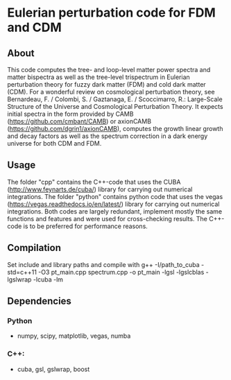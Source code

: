 # Eulerian perturbation code for FDM and CDM 

## About
This code computes the tree- and loop-level matter power spectra and matter bispectra as well as the tree-level trispectrum in Eulerian perturbation theory for fuzzy dark matter (FDM) and cold dark matter (CDM). For a wonderful review on cosmological perturbation theory, see Bernardeau, F. / Colombi, S. / Gaztanaga, E. / Scoccimarro, R.: Large-Scale Structure of the Universe and Cosmological Perturbation Theory.
It expects initial spectra in the form provided by CAMB (https://github.com/cmbant/CAMB) or axionCAMB (https://github.com/dgrin1/axionCAMB), computes the growth linear growth and decay factors as well as the spectrum correction in a dark energy universe for both CDM and FDM.

## Usage
The folder "cpp" contains the C++-code that uses the CUBA (http://www.feynarts.de/cuba/) library for carrying out numerical integrations. 
The folder "python" contains python code that uses the vegas (https://vegas.readthedocs.io/en/latest/) library for carrying out numerical integrations.
Both codes are largely redundant, implement mostly the same functions and features and were used for cross-checking results. The C++-code is to be preferred for performance reasons. 

## Compilation
Set include and library paths and compile with
g++ -I/path_to_cuba -std=c++11 -O3 pt_main.cpp spectrum.cpp -o pt_main -lgsl -lgslcblas -lgslwrap -lcuba -lm

## Dependencies

### Python
- numpy, scipy, matplotlib, vegas, numba

### C++:
- cuba, gsl, gslwrap, boost
